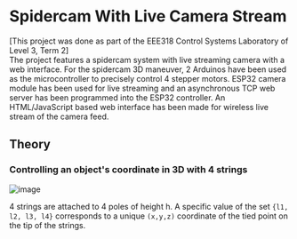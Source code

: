 # Spidercam With Live Camera Stream

[This project was done as part of the EEE318 Control Systems Laboratory of Level 3, Term 2]  
The project features a spidercam system with live streaming camera with a web interface. For the spidercam 3D maneuver, 2 Arduinos have been used as the microcontroller to precisely control 4 stepper motors. ESP32 camera module has been used for live streaming and an asynchronous TCP web server has been programmed into the ESP32 controller. An HTML/JavaScript based web interface has been made for wireless live stream of the camera feed.

## Theory
### Controlling an object's coordinate in 3D with 4 strings
![image](https://github.com/touhid314/Spidercam-with-live-camera-stream/assets/69526008/17d4c6ad-9dbc-43ee-8156-1994bca40f6e)

4 strings are attached to 4 poles of height h. A specific value of the set `{l1, l2, l3, l4}` corresponds to a unique `(x,y,z)` coordinate of the tied point on the tip of the strings. 


